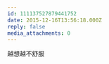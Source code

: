 ```yaml
---
id: 111137527879441752
date: 2015-12-16T13:56:18.000Z
reply: false
media_attachments: 0
---
```


越想越不舒服

